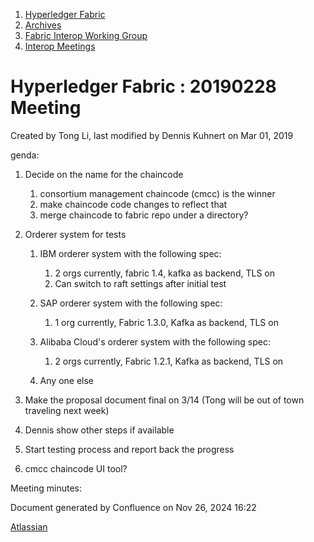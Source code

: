 1. [Hyperledger Fabric](index.html)
2. [Archives](Archives_22840389.html)
3. [Fabric Interop Working Group](Fabric-Interop-Working-Group_22839518.html)
4. [Interop Meetings](Interop-Meetings_22840492.html)

# Hyperledger Fabric : 20190228 Meeting

Created by Tong Li, last modified by Dennis Kuhnert on Mar 01, 2019

genda:

1. Decide on the name for the chaincode
   
   1. consortium management chaincode (cmcc) is the winner
   2. make chaincode code changes to reflect that
   3. merge chaincode to fabric repo under a directory?
2. Orderer system for tests
   
   1. IBM orderer system with the following spec:
      
      1. 2 orgs currently, fabric 1.4, kafka as backend, TLS on
      2. Can switch to raft settings after initial test
   2. SAP orderer system with the following spec:
      
      1. 1 org currently, Fabric 1.3.0, Kafka as backend, TLS on
   3. Alibaba Cloud's orderer system with the following spec: 
      
      1. 2 orgs currently, Fabric 1.2.1, Kafka as backend, TLS on
   4. Any one else
3. Make the proposal document final on 3/14 (Tong will be out of town traveling next week)
4. Dennis show other steps if available
5. Start testing process and report back the progress
6. cmcc chaincode UI tool?

Meeting minutes:

Document generated by Confluence on Nov 26, 2024 16:22

[Atlassian](http://www.atlassian.com/)

